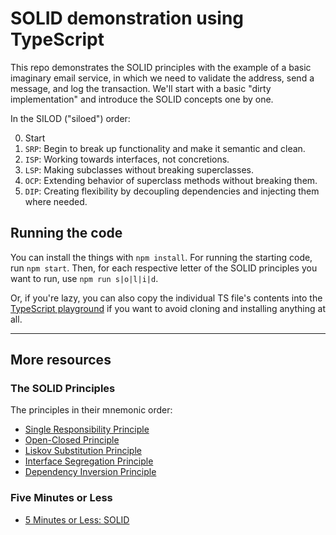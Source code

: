 # SOLID demonstration using TypeScript

This repo demonstrates the SOLID principles with the example of a basic imaginary email service, in which we need to validate the address, send a message, and log the transaction. We'll start with a basic "dirty implementation" and introduce the SOLID concepts one by one.

In the SILOD ("siloed") order:

0. Start
1. `SRP`: Begin to break up functionality and make it semantic and clean.
2. `ISP`: Working towards interfaces, not concretions.
3. `LSP`: Making subclasses without breaking superclasses.
4. `OCP`: Extending behavior of superclass methods without breaking them.
5. `DIP`: Creating flexibility by decoupling dependencies and injecting them where needed.

## Running the code

You can install the things with `npm install`. For running the starting code, run `npm start`. Then, for each respective letter of the SOLID principles you want to run, use `npm run s|o|l|i|d`.

Or, if you're lazy, you can also copy the individual TS file's contents into the [TypeScript playground](https://www.typescriptlang.org/play) if you want to avoid cloning and installing anything at all.

---

## More resources

### The SOLID Principles

The principles in their mnemonic order:

- [Single Responsibility Principle](src/single-responsibility-principle.ts)
- [Open-Closed Principle](src/open-closed-principle.ts)
- [Liskov Substitution Principle](src/liskov-substitution-principle.ts)
- [Interface Segregation Principle](src/interface-segregation-principle.ts)
- [Dependency Inversion Principle](src/dependency-inversion-principle.ts)

### Five Minutes or Less

- [5 Minutes or Less: SOLID](https://github.com/mikaelvesavuori/5-minutes-or-less-solid)
